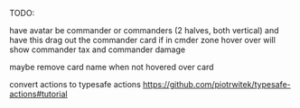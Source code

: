 TODO:

have avatar be commander or commanders (2 halves, both vertical) and have this drag out the commander card if in cmder zone
hover over will show commander tax and commander damage

maybe remove card name when not hovered over card

convert actions to typesafe actions
https://github.com/piotrwitek/typesafe-actions#tutorial